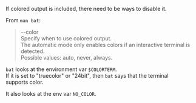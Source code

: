 If colored output is included, there need to be ways to disable it.

From `man bat`:
> --color <when>\
Specify when to use colored output.\
The automatic mode only enables colors if an interactive terminal is  detected.\
Possible  values: auto, never, always.

`bat` looks at the environment var `$COLORTERM`.\
If it is set to "truecolor" or "24bit", then `bat` says that the terminal \
supports color.

It also looks at the env var `NO_COLOR`.
